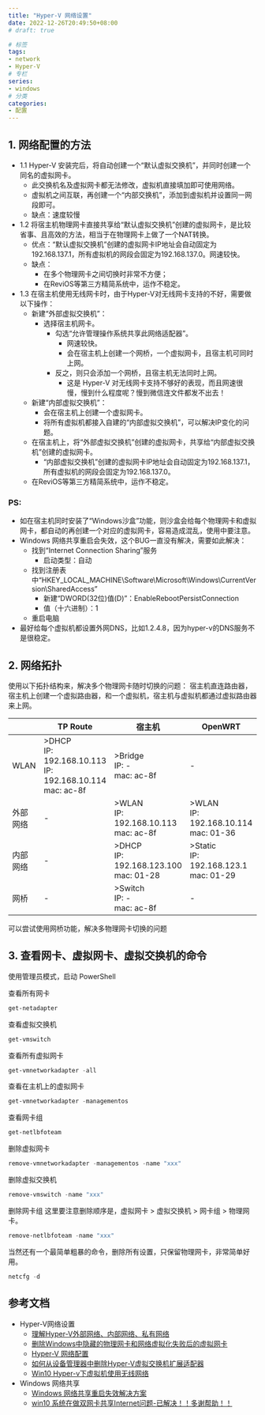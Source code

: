 ```yaml
---
title: "Hyper-V 网络设置"
date: 2022-12-26T20:49:50+08:00
# draft: true

# 标签
tags:
- network
- Hyper-V
# 专栏
series:
- windows
# 分类
categories:
- 配置
---
```


## 1. 网络配置的方法

- 1.1 Hyper-V 安装完后，将自动创建一个“默认虚拟交换机”，并同时创建一个同名的虚拟网卡。
    - 此交换机名及虚拟网卡都无法修改，虚拟机直接填加即可使用网络。
    - 虚拟机之间互联，再创建一个“内部交换机”，添加到虚拟机并设置同一网段即可。
    - 缺点：速度较慢
- 1.2 将宿主机物理网卡直接共享给“默认虚拟交换机”创建的虚拟网卡，是比较省事、且高效的方法，相当于在物理网卡上做了一个NAT转换。
    - 优点：“默认虚拟交换机”创建的虚拟网卡IP地址会自动固定为192.168.137.1，所有虚拟机的网段会固定为192.168.137.0。网速较快。
    - 缺点：
        - 在多个物理网卡之间切换时非常不方便；
        - 在ReviOS等第三方精简系统中，运作不稳定。
- 1.3 在宿主机使用无线网卡时，由于Hyper-V对无线网卡支持的不好，需要做以下操作：
    - 新建“外部虚拟交换机”：
        - 选择宿主机网卡。
            - 勾选“允许管理操作系统共享此网络适配器”。
                - 网速较快。
                - 会在宿主机上创建一个网桥，一个虚拟网卡，且宿主机可同时上网。
            - 反之，则只会添加一个网桥，且宿主机无法同时上网。
                - 这是 Hyper-V 对无线网卡支持不够好的表现，而且网速很慢，慢到什么程度呢？慢到微信连文件都发不出去！
    - 新建“内部虚拟交换机”：
        - 会在宿主机上创建一个虚拟网卡。
        - 将所有虚拟机都接入自建的“内部虚拟交换机”，可以解决IP变化的问题。
    - 在宿主机上，将“外部虚拟交换机”创建的虚拟网卡，共享给“内部虚拟交换机”创建的虚拟网卡。
        - “内部虚拟交换机”创建的虚拟网卡IP地址会自动固定为192.168.137.1，所有虚拟机的网段会固定为192.168.137.0。
    - 在ReviOS等第三方精简系统中，运作不稳定。

### PS: 
- 如在宿主机同时安装了“Windows沙盒”功能，则沙盒会给每个物理网卡和虚拟网卡，都自动的再创建一个对应的虚拟网卡，容易造成混乱，使用中要注意。
- Windows 网络共享重启会失效，这个BUG一直没有解决，需要如此解决：
    - 找到“Internet Connection Sharing”服务
        - 启动类型：自动
    - 找到注册表中“HKEY_LOCAL_MACHINE\Software\Microsoft\Windows\CurrentVersion\SharedAccess”
        - 新建“DWORD(32位)值(D)”：EnableRebootPersistConnection
        - 值（十六进制）：1
    - 重启电脑
- 最好给每个虚拟机都设置外网DNS，比如1.2.4.8，因为hyper-v的DNS服务不是很稳定。

## 2. 网络拓扑

使用以下拓扑结构来，解决多个物理网卡随时切换的问题：
宿主机直连路由器，宿主机上创建一个虚拟路由器，和一个虚拟机，宿主机与虚拟机都通过虚拟路由器来上网。

|         | TP Route | 宿主机 | OpenWRT | 虚拟机 |
|---------|----------| ----- | ------- | ------ |
| WLAN    | >DHCP<br>IP: 192.168.10.113<br>IP: 192.168.10.114<br>mac: ac-8f | >Bridge<br>IP: -<br>mac: ac-8f             | - | - |
| 外部网络 | -        | >WLAN<br>IP: 192.168.10.113<br>mac: ac-8f                       | >WLAN<br>IP: 192.168.10.114<br>mac: 01-36  | -                                         |
| 内部网络 | -        | >DHCP<br>IP: 192.168.123.100<br>mac: 01-28           | >Static<br>IP: 192.168.123.1<br>mac: 01-29 | >DHCP<br>IP: 192.168.123.102<br>mac: 01-2c |
| 网桥    | -        | >Switch<br>IP: -<br>mac: ac-8f             | -                                         | -                                         | 

可以尝试使用网桥功能，解决多物理网卡切换的问题

## 3. 查看网卡、虚拟网卡、虚拟交换机的命令

使用管理员模式，启动 PowerShell

查看所有网卡
```powershell
get-netadapter 
```
查看虚拟交换机
```powershell
get-vmswitch
```
查看所有虚拟网卡
```powershell
get-vmnetworkadapter -all 
```
查看在主机上的虚拟网卡
```powershell
get-vmnetworkadapter -managementos 
```
查看网卡组
```powershell
get-netlbfoteam
```
删除虚拟网卡
```powershell
remove-vmnetworkadapter -managementos -name "xxx"
```
删除虚拟交换机
```powershell
remove-vmswitch -name "xxx"
```
删除网卡组
这里要注意删除顺序是，虚拟网卡 >  虚拟交换机 > 网卡组 > 物理网卡。
```powershell
remove-netlbfoteam -name "xxx"
```
当然还有一个最简单粗暴的命令，删除所有设置，只保留物理网卡，非常简单好用。
```powershell
netcfg -d
```

## 参考文档

- Hyper-V网络设置
    - [理解Hyper-V外部网络、内部网络、私有网络](https://www.junmajinlong.com/virtual/network/hyperv_net/)
    - [删除Windows中隐藏的物理网卡和网络虚拟化失败后的虚拟网卡](https://www.cnblogs.com/qingspace/p/4268993.html)
    - [Hyper-V 网络配置](https://blog.51cto.com/u_15162069/2761935)
    - [如何从设备管理器中删除Hyper-V虚拟交换机扩展适配器](https://www.it-swarm.cn/zh/hyper-v/%E5%A6%82%E4%BD%95%E4%BB%8E%E8%AE%BE%E5%A4%87%E7%AE%A1%E7%90%86%E5%99%A8%E4%B8%AD%E5%88%A0%E9%99%A4hyperv%E8%99%9A%E6%8B%9F%E4%BA%A4%E6%8D%A2%E6%9C%BA%E6%89%A9%E5%B1%95%E9%80%82%E9%85%8D%E5%99%A8/960270896/)
    - [Win10 Hyper-v下虚拟机使用无线网络](https://www.cnblogs.com/daner1257/p/9824745.html)
- Windows 网络共享
    - [Windows 网络共享重启失效解决方案](https://blog.moeyukina.top/index.php/2019/12/08/windowsics/)
    - [win10 系统在做双网卡共享Internet问题-已解决！！多谢帮助！！](https://social.technet.microsoft.com/Forums/security/zh-CN/efb64b6a-a90c-469c-ba42-53866ddde7ad/win10?forum=win10itprogeneralCN)